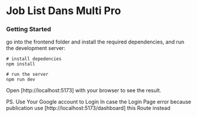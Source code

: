 # Job List Dans Multi Pro

### Getting Started

 go into the frontend folder and install the required dependencies, and run the development server:

```
# install depedencies
npm install

# run the server
npm run dev
```

Open [http://localhost:5173] with your browser to see the result.

PS. Use Your Google account to Login 
In case the Login Page error because publication use [http://localhost:5173/dashboard] this Route instead 
